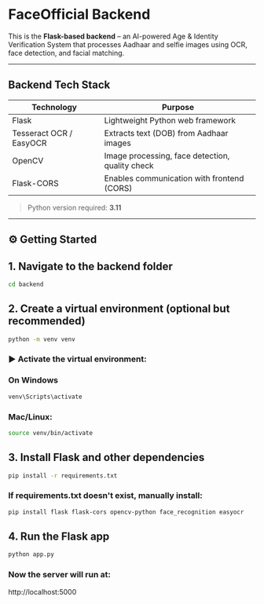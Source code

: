 
# FaceOfficial Backend

This is the **Flask-based backend**  – an AI-powered Age & Identity Verification System that processes Aadhaar and selfie images using OCR, face detection, and facial matching.

---

## Backend Tech Stack

| Technology         | Purpose                                      |
|--------------------|----------------------------------------------|
| Flask              | Lightweight Python web framework              |
| Tesseract OCR / EasyOCR | Extracts text (DOB) from Aadhaar images|        
| OpenCV             | Image processing, face detection, quality check |
| Flask-CORS         | Enables communication with frontend (CORS)   |

>  Python version required: **3.11**

---
## ⚙️ Getting Started

## 1. Navigate to the backend folder

```bash
cd backend
```
## 2. Create a virtual environment (optional but recommended)
```bash
python -m venv venv
```
### ▶️ Activate the virtual environment:
### On Windows
```bash
venv\Scripts\activate
```
### Mac/Linux:
```bash
source venv/bin/activate
```


## 3. Install Flask and other dependencies
```bash
pip install -r requirements.txt
```
### If requirements.txt doesn't exist, manually install:
```bash
pip install flask flask-cors opencv-python face_recognition easyocr
```


## 4. Run the Flask app

```bash
python app.py
```
### Now the server will run at:
http://localhost:5000





